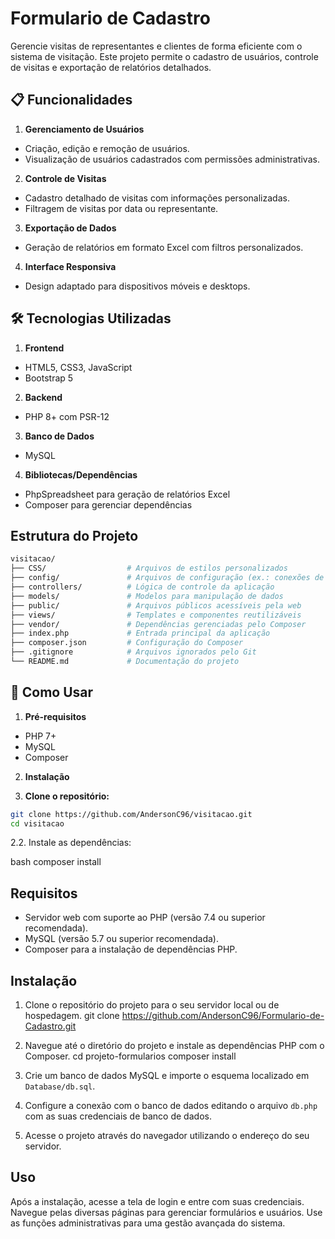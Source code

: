 # Formulario de Cadastro

Gerencie visitas de representantes e clientes de forma eficiente com o sistema de visitação. Este projeto permite o cadastro de usuários, controle de visitas e exportação de relatórios detalhados.

## 📋 Funcionalidades

1. **Gerenciamento de Usuários**
- Criação, edição e remoção de usuários.
- Visualização de usuários cadastrados com permissões administrativas.

2. **Controle de Visitas**
- Cadastro detalhado de visitas com informações personalizadas.
- Filtragem de visitas por data ou representante.

3. **Exportação de Dados**
- Geração de relatórios em formato Excel com filtros personalizados.

4. **Interface Responsiva**
- Design adaptado para dispositivos móveis e desktops.

## 🛠️ Tecnologias Utilizadas

1. **Frontend**
- HTML5, CSS3, JavaScript
- Bootstrap 5

2. **Backend**
- PHP 8+ com PSR-12

3. **Banco de Dados**
- MySQL

4. **Bibliotecas/Dependências**
- PhpSpreadsheet para geração de relatórios Excel
- Composer para gerenciar dependências

## Estrutura do Projeto

```bash
visitacao/
├── CSS/                  # Arquivos de estilos personalizados
├── config/               # Arquivos de configuração (ex.: conexões de banco)
├── controllers/          # Lógica de controle da aplicação
├── models/               # Modelos para manipulação de dados
├── public/               # Arquivos públicos acessíveis pela web
├── views/                # Templates e componentes reutilizáveis
├── vendor/               # Dependências gerenciadas pelo Composer
├── index.php             # Entrada principal da aplicação
├── composer.json         # Configuração do Composer
├── .gitignore            # Arquivos ignorados pelo Git
└── README.md             # Documentação do projeto
```

## 🚀 Como Usar

1. **Pré-requisitos**

- PHP 7+
- MySQL
- Composer

2. **Instalação**

1. **Clone o repositório:**

```bash
git clone https://github.com/AndersonC96/visitacao.git
cd visitacao
```

2.2. Instale as dependências:

bash
composer install

## Requisitos

- Servidor web com suporte ao PHP (versão 7.4 ou superior recomendada).
- MySQL (versão 5.7 ou superior recomendada).
- Composer para a instalação de dependências PHP.

## Instalação

1. Clone o repositório do projeto para o seu servidor local ou de hospedagem.
    git clone https://github.com/AndersonC96/Formulario-de-Cadastro.git

2. Navegue até o diretório do projeto e instale as dependências PHP com o Composer.
    cd projeto-formularios
    composer install

3. Crie um banco de dados MySQL e importe o esquema localizado em `Database/db.sql`.

4. Configure a conexão com o banco de dados editando o arquivo `db.php` com as suas credenciais de banco de dados.

5. Acesse o projeto através do navegador utilizando o endereço do seu servidor.

## Uso

Após a instalação, acesse a tela de login e entre com suas credenciais. Navegue pelas diversas páginas para gerenciar formulários e usuários. Use as funções administrativas para uma gestão avançada do sistema.